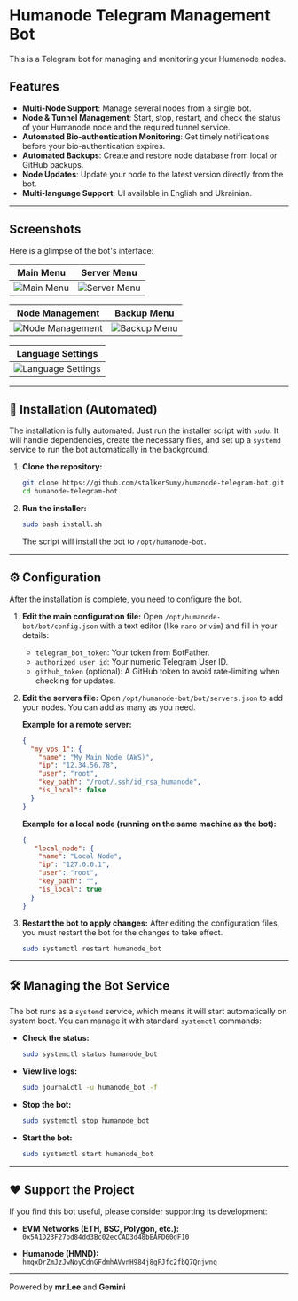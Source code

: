 # Humanode Telegram Management Bot

This is a Telegram bot for managing and monitoring your Humanode nodes.

## Features

*   **Multi-Node Support**: Manage several nodes from a single bot.
*   **Node & Tunnel Management**: Start, stop, restart, and check the status of your Humanode node and the required tunnel service.
*   **Automated Bio-authentication Monitoring**: Get timely notifications before your bio-authentication expires.
*   **Automated Backups**: Create and restore node database from local or GitHub backups.
*   **Node Updates**: Update your node to the latest version directly from the bot.
*   **Multi-language Support**: UI available in English and Ukrainian.

---

## Screenshots

Here is a glimpse of the bot's interface:

| Main Menu | Server Menu |
| :---: | :---: |
| ![Main Menu](screenshots/photo_1_2025-07-30_14-06-47.jpg) | ![Server Menu](screenshots/photo_2_2025-07-30_14-06-47.jpg) |

| Node Management | Backup Menu |
| :---: | :---: |
| ![Node Management](screenshots/photo_3_2025-07-30_14-06-47.jpg) | ![Backup Menu](screenshots/photo_4_2025-07-30_14-06-47.jpg) |

| Language Settings |
| :---: |
| ![Language Settings](screenshots/photo_5_2025-07-30_14-06-58.jpg) |

---

## 🚀 Installation (Automated)

The installation is fully automated. Just run the installer script with `sudo`. It will handle dependencies, create the necessary files, and set up a `systemd` service to run the bot automatically in the background.

1.  **Clone the repository:**
    ```bash
    git clone https://github.com/stalkerSumy/humanode-telegram-bot.git
    cd humanode-telegram-bot
    ```

2.  **Run the installer:**
    ```bash
    sudo bash install.sh
    ```
    The script will install the bot to `/opt/humanode-bot`.

---

## ⚙️ Configuration

After the installation is complete, you need to configure the bot.

1.  **Edit the main configuration file:**
    Open `/opt/humanode-bot/bot/config.json` with a text editor (like `nano` or `vim`) and fill in your details:
    *   `telegram_bot_token`: Your token from BotFather.
    *   `authorized_user_id`: Your numeric Telegram User ID.
    *   `github_token` (optional): A GitHub token to avoid rate-limiting when checking for updates.

2.  **Edit the servers file:**
    Open `/opt/humanode-bot/bot/servers.json` to add your nodes. You can add as many as you need.

    **Example for a remote server:**
    ```json
    {
      "my_vps_1": {
        "name": "My Main Node (AWS)",
        "ip": "12.34.56.78",
        "user": "root",
        "key_path": "/root/.ssh/id_rsa_humanode",
        "is_local": false
      }
    }
    ```

    **Example for a local node (running on the same machine as the bot):**
    ```json
    {
       "local_node": {
        "name": "Local Node",
        "ip": "127.0.0.1",
        "user": "root",
        "key_path": "",
        "is_local": true
      }
    }
    ```

3.  **Restart the bot to apply changes:**
    After editing the configuration files, you must restart the bot for the changes to take effect.
    ```bash
    sudo systemctl restart humanode_bot
    ```

---

## 🛠️ Managing the Bot Service

The bot runs as a `systemd` service, which means it will start automatically on system boot. You can manage it with standard `systemctl` commands:

*   **Check the status:**
    ```bash
    sudo systemctl status humanode_bot
    ```

*   **View live logs:**
    ```bash
    sudo journalctl -u humanode_bot -f
    ```

*   **Stop the bot:**
    ```bash
    sudo systemctl stop humanode_bot
    ```

*   **Start the bot:**
    ```bash
    sudo systemctl start humanode_bot
    ```

---

## ❤️ Support the Project

If you find this bot useful, please consider supporting its development:

- **EVM Networks (ETH, BSC, Polygon, etc.):**
  `0x5A1D23F27bd84dd3Bc02ecCAD3d48bEAFD60dF10`

- **Humanode (HMND):**
  `hmqxDrZmJzJwNoyCdnGFdmhAVvnH984j8gFJfc2fbQ7Qnjwnq`

---
Powered by **mr.Lee** and **Gemini**
